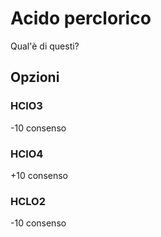 # Acido perclorico 
Qual'è di questi?
## Opzioni

### HClO3
-10 consenso
### HClO4
+10 consenso
### HCLO2
-10 consenso
